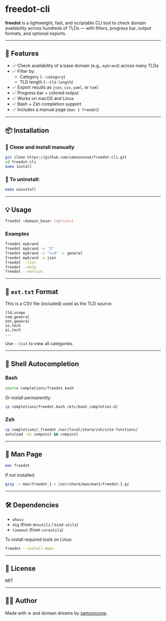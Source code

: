 # freedot-cli

**freedot** is a lightweight, fast, and scriptable CLI tool to check domain availability across hundreds of TLDs — with filters, progress bar, output formats, and optional exports.

---

## 🚀 Features

- ✅ Check availability of a base domain (e.g., `mybrand`) across many TLDs
- ✅ Filter by:
  - Category (`--category`)
  - TLD length (`--tld-length`)
- ✅ Export results as `json`, `csv`, `yaml`, or `toml`
- ✅ Progress bar + colored output
- ✅ Works on macOS and Linux
- ✅ Bash + Zsh completion support
- ✅ Includes a manual page (`man 1 freedot`)

---

## 📦 Installation

### 🔧 Clone and install manually

```bash
git clone https://github.com/samsonzone/freedot-cli.git
cd freedot-cli
make install
```

### 🧼 To uninstall:

```bash
make uninstall
```

---

## 💡 Usage

```bash
freedot <domain_base> [options]
```

### Examples

```bash
freedot mybrand
freedot mybrand -x "3"
freedot mybrand -x ">=3" -c general
freedot mybrand -o json
freedot --list
freedot --help
freedot --version
```

---

## 📁 `ext.txt` Format

This is a CSV file (included) used as the TLD source:

```
tld,usage
com,general
net,general
io,tech
ai,tech
...
```

Use `--list` to view all categories.

---

## 🧩 Shell Autocompletion

### Bash
```bash
source completions/freedot.bash
```

Or install permanently:

```bash
cp completions/freedot.bash /etc/bash_completion.d/
```

### Zsh

```bash
cp completions/_freedot /usr/local/share/zsh/site-functions/
autoload -Uz compinit && compinit
```

---

## 📖 Man Page

```bash
man freedot
```

If not installed:

```bash
gzip -c man/freedot.1 > /usr/share/man/man1/freedot.1.gz
```

---

## 🛠 Dependencies

- `whois`
- `dig` (from `dnsutils` / `bind-utils`)
- `timeout` (from `coreutils`)

To install required tools on Linux:

```bash
freedot --install-deps
```

---

## 📃 License

MIT

---

## 🧑‍💻 Author

Made with ☕ and domain dreams by [samsonzone](https://github.com/samsonzone).
